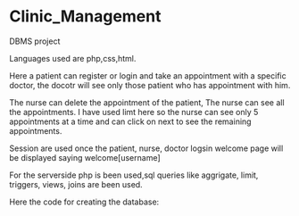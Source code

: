 # Clinic_Management
DBMS project

Languages used are php,css,html.

Here a patient can register or login and take an appointment with a specific doctor, the docotr will see only those patient who has appointment with him.

The nurse can delete the appointment of the patient, The nurse can see all the appointments. I have used limt here so the nurse can see only 5 appointments at a time
and can click on next to see the remaining appointments.

Session are used once the patient, nurse, doctor logsin welcome page will be displayed saying welcome[username]

For the serverside php is been used,sql queries like aggrigate, limit, triggers, views, joins are been used.





Here the code for creating the database:

